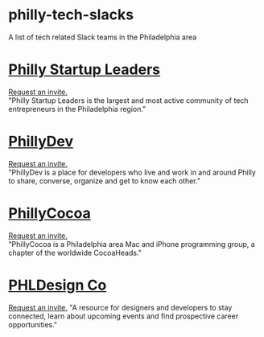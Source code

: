 # philly-tech-slacks
A list of tech related Slack teams in the Philadelphia area

[Philly Startup Leaders](http://phillystartupleaders.org/)
========================
[Request an invite.](https://www.sendgrowth.com/psl)<br>
"Philly Startup Leaders is the largest and most active community of tech entrepreneurs in the Philadelphia region."

[PhillyDev](https://phillydev.org/)
=========
[Request an invite.](https://phillydev.herokuapp.com/)<br>
"PhillyDev is a place for developers who live and work in and around Philly to share, converse, organize and get to know each other."

[PhillyCocoa](https://phillycocoa-slackin.herokuapp.com/)
=============
[Request an invite.](https://phillycocoa-slackin.herokuapp.com/)<br>
"PhillyCocoa is a Philadelphia area Mac and iPhone programming group, a chapter of the worldwide CocoaHeads."

[PHLDesign Co](http://phldesign.co/)
==============
[Request an invite.](http://slack.phldesign.co/)
"A resource for designers and developers to stay connected, learn about upcoming events and find prospective career opportunities."
